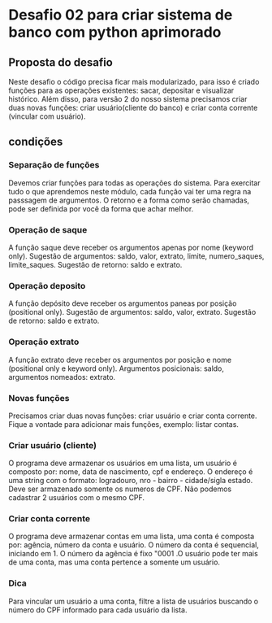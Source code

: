 # Desafio 02 para criar sistema de banco com python aprimorado

## Proposta do desafio
Neste desafio o código precisa ficar mais modularizado, para isso é criado funções para as operações existentes: sacar, depositar e visualizar histórico. Além disso, para versão 2 do nosso sistema precisamos criar duas novas funções: criar usuário(cliente do banco) e criar conta corrente (vincular com usuário).

## condições 

### Separação de funções
Devemos criar funções para todas as operações do sistema. Para exercitar tudo o que aprendemos neste módulo, cada função vai ter uma regra na passsagem de argumentos. O retorno e a forma como serão chamadas, pode ser definida por você da forma que achar melhor.

### Operação de saque
A função saque deve receber os argumentos apenas por nome (keyword only). Sugestão de argumentos: saldo, valor, extrato, limite, numero_saques, limite_saques. Sugestão de retorno: saldo e extrato.

### Operação deposito
A função depósito deve receber os argumentos paneas por posição (positional only). Sugestão de argumentos: saldo, valor, extrato. Sugestão de retorno: saldo e extrato.

### Operação extrato
A função extrato deve receber os argumentos por posição e nome (positional only e keyword only). Argumentos posicionais: saldo, argumentos nomeados: extrato.

### Novas funções
Precisamos criar duas novas funções: criar usuário e criar conta corrente. Fique a vontade para adicionar mais funções, exemplo: listar contas.

### Criar usuário (cliente)
O programa deve armazenar os usuários em uma lista, um usuário é composto por: nome, data de nascimento, cpf e endereço. O endereço é uma string com o formato: logradouro, nro - bairro - cidade/sigla estado. Deve ser armazenado somente os numeros de CPF. Não podemos cadastrar 2 usuários com o mesmo CPF.

### Criar conta corrente
O programa deve armazenar contas em uma lista, uma conta é composta por: agência, número da conta e usuário. O número da conta é sequencial, iniciando em 1. O número da agência é fixo "0001
.O usuário pode ter mais de uma conta, mas uma conta pertence a somente um usuário.

### Dica
Para vincular um usuário a uma conta, filtre a lista de usuários buscando o número do CPF informado para cada usuário da lista.

